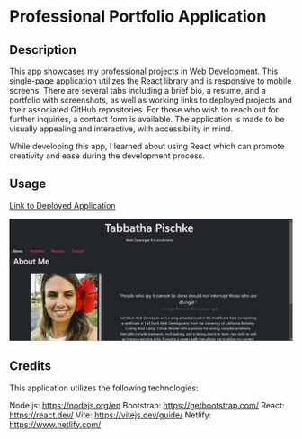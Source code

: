 # Professional Portfolio Application

## Description

This app showcases my professional projects in Web Development. This single-page application utilizes the React library and is responsive to mobile screens. There are several tabs including a brief bio, a resume, and a portfolio with screenshots, as well as working links to deployed projects and their associated GitHub repositories. For those who wish to reach out for further inquiries, a contact form is available. The application is made to be visually appealing and interactive, with accessibility in mind.

While developing this app, I learned about using React which can promote creativity and ease during the development process.

## Usage

[Link to Deployed Application](https://tabbatha-souza-portfolio.netlify.app/)

![image of deployed application](/src/assets/images/portfolio-scrnsht.jpg)

## Credits

This application utilizes the following technologies:

Node.js: https://nodejs.org/en
Bootstrap: https://getbootstrap.com/
React: https://react.dev/
Vite: https://vitejs.dev/guide/
Netlify: https://www.netlify.com/